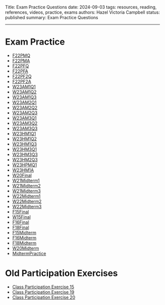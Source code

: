 Title: Exam Practice Questions
date: 2024-09-03
tags: resources, reading, references, videos, practice, exams
authors: Hazel Victoria Campbell
status: published
summary: Exam Practice Questions

---

# Exam Practice

* [F22PMQ]({attach}practice/f22pmq.pdf)
* [F22PMA]({attach}practice/f22pma.pdf)
* [F22PFQ]({attach}practice/f22pfq.pdf)
* [F22PFA]({attach}practice/f22pfa.pdf)
* [F22PF2Q]({attach}practice/f22pf2q.pdf)
* [F22PF2A]({attach}practice/f22pf2a.pdf)
* [W23AM1Q1]({filename}/resources/practice/w23am1q1.md)
* [W23AM1Q2]({filename}/resources/practice/w23am1q2.md)
* [W23AM1Q3]({filename}/resources/practice/w23am1q3.md)
* [W23AM2Q1]({filename}/resources/practice/w23am2q1.md)
* [W23AM2Q2]({filename}/resources/practice/w23am2q2.md)
* [W23AM2Q3]({filename}/resources/practice/w23am2q3.md)
* [W23AM3Q1]({filename}/resources/practice/w23am3q1.md)
* [W23AM3Q2]({filename}/resources/practice/w23am3q2.md)
* [W23AM3Q3]({filename}/resources/practice/w23am3q3.md)
* [W23HM1Q1]({filename}/resources/practice/w23hm1q1.md)
* [W23HM1Q2]({filename}/resources/practice/w23hm1q2.md)
* [W23HM1Q3]({filename}/resources/practice/w23hm1q3.md)
* [W23HM3Q1]({filename}/resources/practice/w23hm3q1.md)
* [W23HM3Q3]({filename}/resources/practice/w23hm3q3.md)
* [W23HM2Q3]({filename}/resources/practice/w23hm2q3.md)
* [W23HPMQ1]({filename}/resources/practice/w23hpmq1.md)
* [W23HM1A]({filename}/resources/practice/w23hm1a.md)
* [W20Final]({attach}practice/CMPUT301W20B1:EB1-Final.pdf)
* [W21Midterm1]({attach}practice/CMPUT301-Winter-2021-Midterm.pdf)
* [W21Midterm2]({attach}practice/CMPUT301-Winter-2021-Midterm2.pdf)
* [W21Midterm3]({attach}practice/CMPUT301-Winter-2021-Midterm3.pdf)
* [W22Midterm1]({attach}practice/CMPUT301W22Midterm1.pdf)
* [W22Midterm2]({attach}practice/CMPUT301W22Midterm2.pdf)
* [W22Midterm3]({attach}practice/CMPUT301W22Midterm3.pdf)
* [F15Final]({attach}practice/Final-2015-Fall.pdf)
* [W15Final]({attach}practice/Final-2015-Winter.pdf)
* [F16Final]({attach}practice/Final-2016-Fall.pdf)
* [F18Final]({attach}practice/Final-2018-Fall.pdf)
* [F15Midterm]({attach}practice/Final-2018-Fall.pdf)
* [F16Midterm]({attach}practice/Midterm9-2016-Fall.pdf)
* [F18Midterm]({attach}practice/Midterm10-2018-Fall.pdf)
* [W20Midterm]({attach}practice/Midterm11-2020-Winter.pdf)
* [MidtermPractice]({attach}practice/Midterm11-2020-Winter.pdf)

# Old Participation Exercises

* [Class Participation Exercise 15]({filename}../archive/old_participation/class_participation_exer15.md)
* [Class Participation Exercise 19]({filename}../archive/old_participation/class_participation_exer19.md)
* [Class Participation Exercise 20]({filename}../archive/old_participation/class_participation_exer20.md)
